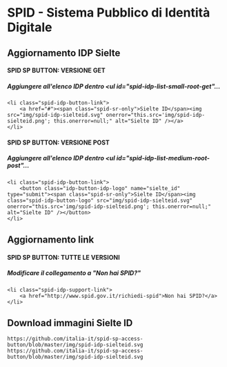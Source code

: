 # SPID - Sistema Pubblico di Identità Digitale

## Aggiornamento IDP Sielte

#### SPID SP BUTTON: VERSIONE GET
##### Aggiungere all'elenco IDP dentro <ul id="spid-idp-list-small-root-get"...
```
<li class="spid-idp-button-link">
    <a href="#"><span class="spid-sr-only">Sielte ID</span><img src="img/spid-idp-sielteid.svg" onerror="this.src='img/spid-idp-sielteid.png'; this.onerror=null;" alt="Sielte ID" /></a>
</li>
```

#### SPID SP BUTTON: VERSIONE POST
##### Aggiungere all'elenco IDP dentro <ul id="spid-idp-list-medium-root-post"...
```
<li class="spid-idp-button-link">
    <button class="idp-button-idp-logo" name="sielte_id" type="submit"><span class="spid-sr-only">Sielte ID</span><img class="spid-idp-button-logo" src="img/spid-idp-sielteid.svg" onerror="this.src='img/spid-idp-sielteid.png'; this.onerror=null;" alt="Sielte ID" /></button>
</li>
```

## Aggiornamento link
#### SPID SP BUTTON: TUTTE LE VERSIONI
##### Modificare il collegamento a "Non hai SPID?"
```
<li class="spid-idp-support-link">
    <a href="http://www.spid.gov.it/richiedi-spid">Non hai SPID?</a>
</li>
```

## Download immagini Sielte ID
```
https://github.com/italia-it/spid-sp-access-button/blob/master/img/spid-idp-sielteid.svg
https://github.com/italia-it/spid-sp-access-button/blob/master/img/spid-idp-sielteid.svg
```
